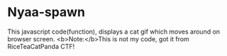 # Nyaa-spawn
This javascript code(function), displays a cat gif which moves around on browser screen. &lt;b>Note:&lt;/b>This is not my code, got it from RiceTeaCatPanda CTF!

